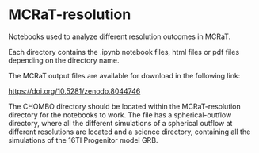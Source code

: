 # MCRaT-resolution
Notebooks used to analyze different resolution outcomes in MCRaT.

Each directory contains the .ipynb notebook files, html files or pdf files depending on the directory name.

The MCRaT output files are available for download in the following link:

https://doi.org/10.5281/zenodo.8044746

The CHOMBO directory should be located within the MCRaT-resolution directory for the notebooks to work. The file has a spherical-outflow directory, where all the different simulations of a spherical outflow at different resolutions are located and a science directory, containing all the simulations of the 16TI Progenitor model GRB. 

